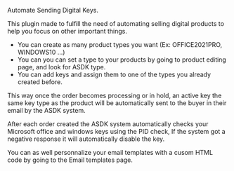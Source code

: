 Automate Sending Digital Keys.

This plugin made to fulfill the need of automating selling digital products to help you focus on other important things.

- You can create as many product types you want (Ex: OFFICE2021PRO, WINDOWS10 ...)
- You can you can set a type to your products by going to product editing page, and look for ASDK type.
- You can add keys and assign them to one of the types you already created before.

This way once the order becomes processing or in hold, an active key the same key type as the product will be automatically sent to the buyer in their email by the ASDK system.

After each order created the ASDK system automatically checks your Microsoft office and windows keys using the PID check, If the system got a negative response it will automatically disable the key.


You can as well personnalize your email templates with a cusom HTML code by going to the Email templates page.